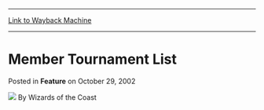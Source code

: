 
---
[Link to Wayback Machine](https://web.archive.org/web/20220817233407/https://magic.wizards.com/en/articles/archive/feature/member-tournament-list-2002-10-29)

[_metadata_:wayback_url]:- "https://magic.wizards.com/en/articles/archive/feature/member-tournament-list-2002-10-29"
[_metadata_:wayback_raw_url]:- "https://web.archive.org/web/20220817233407id_/https://magic.wizards.com/en/articles/archive/feature/member-tournament-list-2002-10-29"
[_metadata_:wayback_capture_timestamp]:- "2022-08-17 23:34:07+00:00"
[_metadata_:generator]:- "Drupal 7 (http://drupal.org)"
---


Member Tournament List
======================



 Posted in **Feature**
 on October 29, 2002 






![](https://media.magic.wizards.com/styles/auth_small/public/images/person/wizards_author.jpg)
By Wizards of the Coast

















